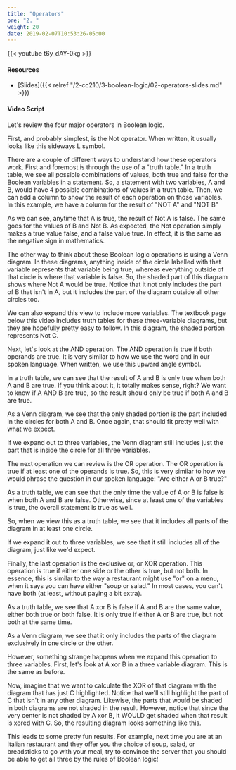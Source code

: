 ```yaml
---
title: "Operators"
pre: "2. "
weight: 20
date: 2019-02-07T10:53:26-05:00
---
```


{{< youtube t6y_dAY-0kg >}}

#### Resources

* [Slides]({{< relref "/2-cc210/3-boolean-logic/02-operators-slides.md" >}})

#### Video Script

Let's review the four major operators in Boolean logic.

First, and probably simplest, is the Not operator. When written, it usually looks like this sideways L symbol.

There are a couple of different ways to understand how these operators work. First and foremost is through the use of a "truth table." In a truth table, we see all possible combinations of values, both true and false for the Boolean variables in a statement. So, a statement with two variables, A and B, would have 4 possible combinations of values in a truth table. Then, we can add a column to show the result of each operation on those variables. In this example, we have a column for the result of "NOT A" and "NOT B"

As we can see, anytime that A is true, the result of Not A is false. The same goes for the values of B and Not B. As expected, the Not operation simply makes a true value false, and a false value true. In effect, it is the same as the negative sign in mathematics.

The other way to think about these Boolean logic operations is using a Venn diagram. In these diagrams, anything inside of the circle labelled with that variable represents that variable being true, whereas everything outside of that circle is where that variable is false. So, the shaded part of this diagram shows where Not A would be true. Notice that it not only includes the part of B that isn't in A, but it includes the part of the diagram outside all other circles too.

We can also expand this view to include more variables. The textbook page below this video includes truth tables for these three-variable diagrams, but they are hopefully pretty easy to follow. In this diagram, the shaded portion represents Not C.

Next, let's look at the AND operation. The AND operation is true if both operands are true. It is very similar to how we use the word and in our spoken language. When written, we use this upward angle symbol.

In a truth table, we can see that the result of A and B is only true when both A and B are true. If you think about it, it totally makes sense, right? We want to know if A AND B are true, so the result should only be true if both A and B are true.

As a Venn diagram, we see that the only shaded portion is the part included in the circles for both A and B. Once again, that should fit pretty well with what we expect.

If we expand out to three variables, the Venn diagram still includes just the part that is inside the circle for all three variables.

The next operation we can review is the OR operation. The OR operation is true if at least one of the operands is true. So, this is very similar to how we would phrase the question in our spoken language: "Are either A or B true?"

As a truth table, we can see that the only time the value of A or B is false is when both A and B are false. Otherwise, since at least one of the variables is true, the overall statement is true as well.

So, when we view this as a truth table, we see that it includes all parts of the diagram in at least one circle.

If we expand it out to three variables, we see that it still includes all of the diagram, just like we'd expect.

Finally, the last operation is the exclusive or, or XOR operation. This operation is true if either one side or the other is true, but not both. In essence, this is similar to the way a restaurant might use "or" on a menu, when it says you can have either "soup or salad." In most cases, you can't have both (at least, without paying a bit extra).

As a truth table, we see that A xor B is false if A and B are the same value, either both true or both false. It is only true if either A or B are true, but not both at the same time.

As a Venn diagram, we see that it only includes the parts of the diagram exclusively in one circle or the other.

However, something strange happens when we expand this operation to three variables. First, let's look at A xor B in a three variable diagram. This is the same as before.

Now, imagine that we want to calculate the XOR of that diagram with the diagram that has just C highlighted. Notice that we'll still highlight the part of C that isn't in any other diagram. Likewise, the parts that would be shaded in both diagrams are not shaded in the result. However, notice that since the very center is not shaded by A xor B, it WOULD get shaded when that result is xored with C. So, the resulting diagram looks something like this.

This leads to some pretty fun results. For example, next time you are at an Italian restaurant and they offer you the choice of soup, salad, or breadsticks to go with your meal, try to convince the server that you should be able to get all three by the rules of Boolean logic!

